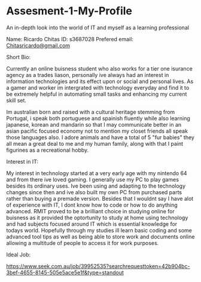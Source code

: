 # Assesment-1-My-Profile
An in-depth look into the world of IT and myself as a learning professional

Name: Ricardo Chitas 
ID: s3687028
Prefered email: Chitasricardo@gmail.com

Short Bio: 

Currently an online buisness student who also works for a tier one isurance agency as a trades liason, personally ive always had an interest in information technologies and its effect upon or social and personal lives. As a gamer and worker im intergrated with technology everyday and find it to be extremely helpful in automating small tasks and enhancing my current skill set.

Im australian born and raised with a cultural heritage stemming from Portugal, i speak both portuguese and spainish fluently while also learning japanese, korean and mandarin so that I may communicate better in an asian pacific focused economy not to mention my closet friends all speak those languages also. I adore animals and have a total of 5 "fur babies" they all mean a great deal to me and my human family, along with that I paint figurines as a recreational hobby.

Interest in IT: 

My interest in technology started at a very early age with my nintendo 64 and from there ive loved gaming. I generally use my PC to play games besides its ordinary uses. Ive been using and adapting to the technology changes since then and ive also built my own PC from purchased parts rather than buying a premade version. Besides that I wouldnt say I have alot of experience with IT, I dont know how to code or how to do anything advanced. RMIT proved to be a brilliant choice in studying online for buisness as it provided the optortunity to study at home using technology and had subjects focused around IT which is essential knowledge for todays world. Hopefully through my studies ill learn basic coding and some advanced tool tips as well as being able to store work and documents online allowing a multitude of people to access it for work purposes. 

Ideal Job: 

https://www.seek.com.au/job/39952535?searchrequesttoken=42b904bc-3bef-4655-8145-505e5ace5e1f&type=standout
